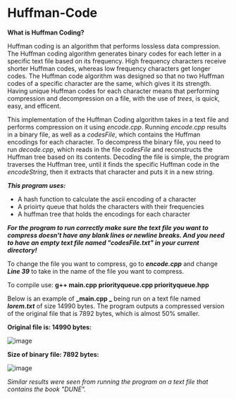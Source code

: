 # Huffman-Code

**What is Huffman Coding?**

Huffman coding is an algorithm that performs lossless data compression. The Huffman coding algorithm generates binary codes for each letter in a specific text file based on its frequency. High frequency characters receive shorter Huffman codes, whereas low frequency characters get longer codes. The Huffman code algorithm was designed so that no two Huffman codes of a specific character are the same, which gives it its strength. Having unique Huffman codes for each character means that performing compression and decompression on a file, with the use of _trees_, is quick, easy, and efficent.

This implementation of the Huffman Coding algorithm takes in a text file and performs compression on it using _encode.cpp_. Running _encode.cpp_ results in a binary file, as well as a _codesFile_, which contains the Huffman encodings for each character. To decompress the binary file, you need to run _decode.cpp_, which reads in the file _codesFile_ and reconstructs the Huffman tree based on its contents. Decoding the file is simple, the program traverses the Huffman tree, until it finds the specific Huffman code in the _encodeString_, then it extracts that character and puts it in a new string.

**_This program uses:_**
-  A hash function to calculate the ascii encoding of a character
-  A prioirty queue that holds the characters with their frequencies
-  A huffman tree that holds the encodings for each character

**_For the program to run correctly make sure the text file you want to compress doesn't have any blank lines or newline breaks. And you need to have an empty text file named "codesFile.txt" in your current directory!_**

To change the file you want to compress, go to **_encode.cpp_** and change **_Line 39_** to take in the name of the file you want to compress. 

To compile use: **g++ main.cpp priorityqueue.cpp priorityqueue.hpp**

Below is an example of **_main.cpp _** being run on a text file named **_lorem.txt_** of size 14990 bytes. The program outputs a compressed version of the original file that is 7892 bytes, which is almost 50% smaller. 

**Original file is: 14990 bytes:**

![image](https://user-images.githubusercontent.com/85080576/152095740-e5a54cfb-64bb-42d6-95ed-16be6ecbd774.png)

**Size of binary file: 7892 bytes:**

![image](https://user-images.githubusercontent.com/85080576/152095697-b7c756d4-c0d9-46fb-8780-ff6598f8d823.png)

_Similar results were seen from running the program on a text file that contains the book "DUNE"._
